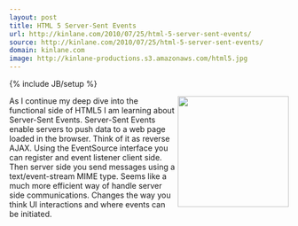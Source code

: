 ```yaml
---
layout: post
title: HTML 5 Server-Sent Events
url: http://kinlane.com/2010/07/25/html-5-server-sent-events/
source: http://kinlane.com/2010/07/25/html-5-server-sent-events/
domain: kinlane.com
image: http://kinlane-productions.s3.amazonaws.com/html5.jpg
---
```

{% include JB/setup %}<p>
     <img class="alignnone c1"
        title="HTML5"
        src="http://kinlane-productions.s3.amazonaws.com/html5.jpg"
        alt=""
        width="200"
        align="right" />As I continue my deep dive into the functional side of HTML5 I am learning about Server-Sent Events. Server-Sent Events enable servers to push data to a web page loaded in the browser. Think of it as reverse AJAX. Using the EventSource interface you can register and event listener client side. Then server side you send messages using a text/event-stream MIME type. Seems like a much more efficient way of handle server side communications. Changes the way you think UI interactions and where events can be initiated.
</p>